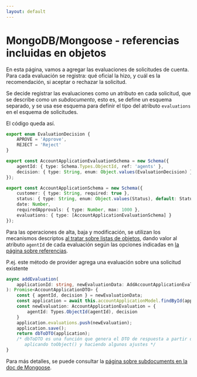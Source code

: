 ```yaml
---
layout: default
---
```


# MongoDB/Mongoose - referencias incluidas en objetos
En esta página, vamos a agregar las evaluaciones de solicitudes de cuenta. Para cada evaluación se registra: qué oficial la hizo, y cuál es la recomendación, si aceptar o rechazar la solicitud.

Se decide registrar las evaluaciones como un atributo en cada solicitud, que se describe como un _subdocumento_, esto es, se define un esquema separado, y se usa ese esquema para definir el tipo del atributo `evaluations` en el esquema de solicitudes.  

El código queda así.
```typescript
export enum EvaluationDecision {
    APROVE = 'Approve',
    REJECT = 'Reject'
}

export const AccountApplicationEvaluationSchema = new Schema({
    agentId: { type: Schema.Types.ObjectId, ref: 'agents' },
    decision: { type: String, enum: Object.values(EvaluationDecision) }
});

export const AccountApplicationSchema = new Schema({
    customer: { type: String, required: true },
    status: { type: String, enum: Object.values(Status), default: Status.PENDING },
    date: Number,
    requiredApprovals: { type: Number, max: 1000 },
    evaluations: { type: [AccountApplicationEvaluationSchema] }
});
```

Para las operaciones de alta, baja y modificación, se utilizan los mecanismos descriptos [al tratar sobre listas de objetos](./array-objects), dando valor al atributo `agentId` de cada evaluación según las opciones indicadas en [la página sobre referencias](./references).

P.ej. este método de provider agrega una evaluación sobre una solicitud existente
```typescript
async addEvaluation(
    applicationId: string, newEvaluationData: AddAccountApplicationEvaluationDTO
): Promise<AccountApplicationDTO> {
    const { agentId, decision } = newEvaluationData;
    const application = await this.accountApplicationModel.findById(applicationId);
    const newEvaluation: AccountApplicationEvaluation = { 
        agentId: Types.ObjectId(agentId), decision 
    }
    application.evaluations.push(newEvaluation);
    application.save();
    return dbToDTO(application);  
    /* dbToDTO es una función que genera el DTO de respuesta a partir del documento Mongoose, 
       aplicando toObject() y haciendo algunos ajustes */
}
```

Para más detalles, se puede consultar la [página sobre subdocuments en la doc de Mongoose](https://mongoosejs.com/docs/subdocs.html).

